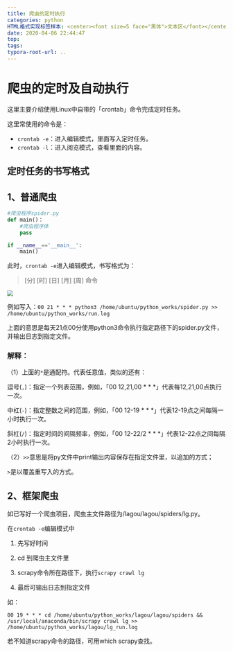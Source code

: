 ```yaml
---
title: 爬虫的定时执行
categories: python
HTML格式实现标签样本: <center><font size=5 face="黑体">文本区</font></center>
date: 2020-04-06 22:44:47
top:
tags:
typora-root-url: ..
---
```




# 爬虫的定时及自动执行

这里主要介绍使用Linux中自带的「crontab」命令完成定时任务。

这里常使用的命令是：

- `crontab -e`：进入编辑模式，里面写入定时任务。
- `crontab -l`：进入阅览模式，查看里面的内容。

## 定时任务的书写格式

## 1、普通爬虫

```python
#爬虫程序spider.py
def main()：
    #爬虫程序体
    pass

if __name__=='__main__':
    main()
```

此时，`crontab -e`进入编辑模式，书写格式为：

> [分] [时] [日] [月] [周] 命令 

<img src="/assets/image-20200706180702430.png" style="zoom:80%;" />

例如写入：`00 21 * * * python3 /home/ubuntu/python_works/spider.py >> /home/ubuntu/python_works/run.log`

上面的意思是每天21点00分使用python3命令执行指定路径下的spider.py文件，并输出日志到指定文件。

### 解释：

（1）上面的`*`是通配符。代表任意值，类似的还有：

逗号(`,`)：指定一个列表范围，例如，「00 12,21,00 * * *」代表每12,21,00点执行一次。

中杠(`-`)：指定整数之间的范围，例如，「00 12-19 * * *」代表12-19点之间每隔一小时执行一次。

斜杠(`/`)：指定时间的间隔频率，例如，「00 12-22/2 * * *」代表12-22点之间每隔2小时执行一次。

（2）`>>`意思是将py文件中print输出内容保存在指定文件里，以追加的方式；

`>`是以覆盖重写入的方式。

## 2、框架爬虫

如已写好一个爬虫项目，爬虫主文件路径为/lagou/lagou/spiders/lg.py。

在`crontab -e`编辑模式中

1. 先写好时间

2. cd 到爬虫主文件里

3. scrapy命令所在路径下，执行`scrapy crawl lg`
4. 最后可输出日志到指定文件

如：

`00 19 * * * cd /home/ubuntu/python_works/lagou/lagou/spiders && /usr/local/anaconda/bin/scrapy crawl lg >> /home/ubuntu/python_works/lagou/lg_run.log`

若不知道scrapy命令的路径，可用which scrapy查找。

